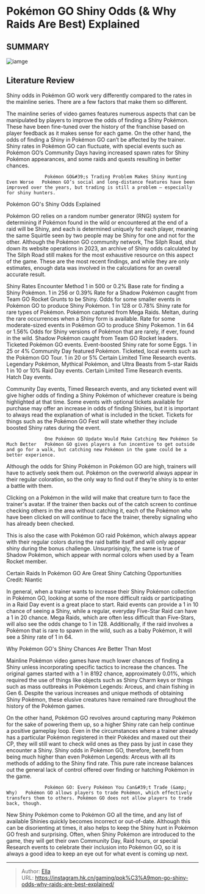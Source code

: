 # Pokémon GO Shiny Odds (&amp; Why Raids Are Best) Explained


## SUMMARY 

![iamge](https://static1.srcdn.com/wordpress/wp-content/uploads/2022/04/Pokemon-GO-Shiny-Tornadus-Incarnate-Forme.jpg)

## Literature Review

Shiny odds in Pokémon GO work very differently compared to the rates in the mainline series. There are a few factors that make them so different.





The mainline series of video games features numerous aspects that can be manipulated by players to improve the odds of finding a Shiny Pokémon. These have been fine-tuned over the history of the franchise based on player feedback as it makes sense for each game. On the other hand, the odds of finding a Shiny in Pokémon GO can’t be affected by the trainer. Shiny rates in Pokémon GO can fluctuate, with special events such as Pokémon GO’s Community Days having increased spawn rates for Shiny Pokémon appearances, and some raids and quests resulting in better chances.




                  Pokémon GO&#39;s Trading Problem Makes Shiny Hunting Even Worse   Pokémon GO’s social and long-distance features have been improved over the years, but trading is still a problem – especially for shiny hunters.   


 Pokémon GO&#39;s Shiny Odds Explained 
         

Pokémon GO relies on a random number generator (RNG) system for determining if Pokémon found in the wild or encountered at the end of a raid will be Shiny, and each is determined uniquely for each player, meaning the same Squirtle seen by two people may be Shiny for one and not for the other. Although the Pokémon GO community network, The Silph Road, shut down its website operations in 2023, an archive of Shiny odds calculated by The Silph Road still makes for the most exhaustive resource on this aspect of the game. These are the most recent findings, and while they are only estimates, enough data was involved in the calculations for an overall accurate result.




 Shiny Rates  Encounter Method   1 in 500 or 0.2%  Base rate for finding a Shiny Pokémon.   1 in 256 or 0.39%  Rate for a Shadow Pokémon caught from Team GO Rocket Grunts to be Shiny. Odds for some smaller events in Pokémon GO to produce Shiny Pokémon.   1 in 128 or 0.78%  Shiny rate for rare types of Pokémon. Pokémon captured from Mega Raids. Meltan, during the rare occurrences when a Shiny form is available. Rate for some moderate-sized events in Pokémon GO to produce Shiny Pokemon.   1 in 64 or 1.56%  Odds for Shiny versions of Pokémon that are rarely, if ever, found in the wild. Shadow Pokémon caught from Team GO Rocket leaders. Ticketed Pokémon GO events. Event-boosted Shiny rate for some Eggs.   1 in 25 or 4%  Community Day featured Pokémon. Ticketed, local events such as the Pokémon GO Tour​​​​​​.   1 in 20 or 5%  Certain Limited Time Research events. Legendary Pokémon, Mythical Pokémon, and Ultra Beasts from 5-star Raids   1 in 10 or 10%  Raid Day events. Certain Limited Time Research events. Hatch Day events.   



Community Day events, Timed Research events, and any ticketed event will give higher odds of finding a Shiny Pokémon of whichever creature is being highlighted at that time. Some events with optional tickets available for purchase may offer an increase in odds of finding Shinies, but it is important to always read the explanation of what is included in the ticket. Tickets for things such as the Pokémon GO Fest will state whether they include boosted Shiny rates during the event.




                  One Pokémon GO Update Would Make Catching New Pokémon So Much Better   Pokémon GO gives players a fun incentive to get outside and go for a walk, but catching new Pokémon in the game could be a better experience.   

Although the odds for Shiny Pokémon in Pokémon GO are high, trainers will have to actively seek them out. Pokémon on the overworld always appear in their regular coloration, so the only way to find out if they’re shiny is to enter a battle with them.



Clicking on a Pokémon in the wild will make that creature turn to face the trainer&#39;s avatar. If the trainer then backs out of the catch screen to continue checking others in the area without catching it, each of the Pokémon who have been clicked on will continue to face the trainer, thereby signaling who has already been checked.




This is also the case with Pokémon GO raid Pokémon, which always appear with their regular colors during the raid battle itself and will only appear shiny during the bonus challenge. Unsurprisingly, the same is true of Shadow Pokémon, which appear with normal colors when used by a Team Rocket member.






 Certain Raids In Pokémon GO Are Great Shiny Catching Opportunities 
        Credit: Niantic   

In general, when a trainer wants to increase their Shiny Pokémon collection in Pokémon GO, looking at some of the more difficult raids or participating in a Raid Day event is a great place to start. Raid events can provide a 1 in 10 chance of seeing a Shiny, while a regular, everyday Five-Star Raid can have a 1 in 20 chance. Mega Raids, which are often less difficult than Five-Stars, will also see the odds change to 1 in 128. Additionally, if the raid involves a Pokémon that is rare to spawn in the wild, such as a baby Pokémon, it will see a Shiny rate of 1 in 64. 



 Why Pokémon GO&#39;s Shiny Chances Are Better Than Most 
          




Mainline Pokémon video games have much lower chances of finding a Shiny unless incorporating specific tactics to increase the chances. The original games started with a 1 in 8192 chance, approximately 0.01%, which required the use of things like objects such as Shiny Charm keys or things such as mass outbreaks in Pokémon Legends: Arceus, and chain fishing in Gen 6. Despite the various increases and unique methods of obtaining Shiny Pokémon, these elusive creatures have remained rare throughout the history of the Pokémon games.

On the other hand, Pokémon GO revolves around capturing many Pokémon for the sake of powering them up, so a higher Shiny rate can help continue a positive gameplay loop. Even in the circumstances where a trainer already has a particular Pokémon registered in their Pokédex and maxed out their CP, they will still want to check wild ones as they pass by just in case they encounter a Shiny. Shiny odds in Pokémon GO, therefore, benefit from being much higher than even Pokémon Legends: Arceus with all its methods of adding to the Shiny find rate. This pure rate increase balances out the general lack of control offered over finding or hatching Pokémon in the game. 




                  Pokémon GO: Every Pokémon You Can&#39;t Trade (&amp; Why)   Pokémon GO allows players to trade Pokémon, which effectively transfers them to others. Pokémon GO does not allow players to trade back, though.   

New Shiny Pokémon come to Pokémon GO all the time, and any list of available Shinies quickly becomes incorrect or out-of-date. Although this can be disorienting at times, it also helps to keep the Shiny hunt in Pokémon GO fresh and surprising. Often, when Shiny Pokémon are introduced to the game, they will get their own Community Day, Raid hours, or special Research events to celebrate their inclusion into Pokémon GO, so it is always a good idea to keep an eye out for what event is coming up next. 



---

> Author: [Ella](https://instagram.hk.cn/)  
> URL: https://instagram.hk.cn/gaming/pok%C3%A9mon-go-shiny-odds-why-raids-are-best-explained/  

